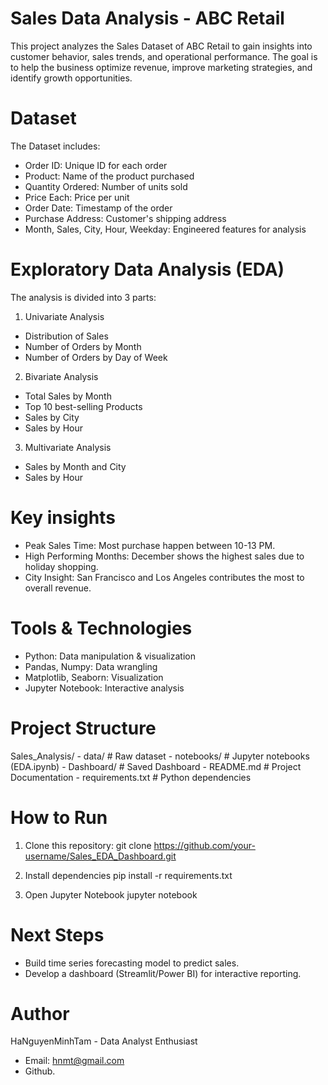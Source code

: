 # Sales Data Analysis - ABC Retail
This project analyzes the Sales Dataset of ABC Retail to gain insights into customer behavior, sales trends, and operational performance.
The goal is to help the business optimize revenue, improve marketing strategies, and identify growth opportunities.

# Dataset
The Dataset includes:
- Order ID: Unique ID for each order
- Product: Name of the product purchased
- Quantity Ordered: Number of units sold
- Price Each: Price per unit
- Order Date: Timestamp of the order
- Purchase Address: Customer's shipping address
- Month, Sales, City, Hour, Weekday: Engineered features for analysis

# Exploratory Data Analysis (EDA)
The analysis is divided into 3 parts:
1. Univariate Analysis
- Distribution of Sales
- Number of Orders by Month
- Number of Orders by Day of Week

2. Bivariate Analysis
- Total Sales by Month
- Top 10 best-selling Products
- Sales by City
- Sales by Hour

3. Multivariate Analysis
- Sales by Month and City
- Sales by Hour

# Key insights
- Peak Sales Time: Most purchase happen between 10-13 PM.
- High Performing Months: December shows the highest sales due to holiday shopping.
- City Insight: San Francisco and Los Angeles contributes the most to overall revenue.

# Tools & Technologies
- Python: Data manipulation & visualization
- Pandas, Numpy: Data wrangling
- Matplotlib, Seaborn: Visualization
- Jupyter Notebook: Interactive analysis

# Project Structure
Sales_Analysis/
    - data/             # Raw dataset
    - notebooks/        # Jupyter notebooks (EDA.ipynb)
    - Dashboard/        # Saved Dashboard
    - README.md         # Project Documentation
    - requirements.txt  # Python dependencies

# How to Run
1. Clone this repository:
git clone https://github.com/your-username/Sales_EDA_Dashboard.git

2. Install dependencies
pip install -r requirements.txt

3. Open Jupyter Notebook
jupyter notebook

# Next Steps 
- Build time series forecasting model to predict sales.
- Develop a dashboard (Streamlit/Power BI) for interactive reporting.

# Author
HaNguyenMinhTam - Data Analyst Enthusiast
- Email: hnmt@gmail.com
- Github.



